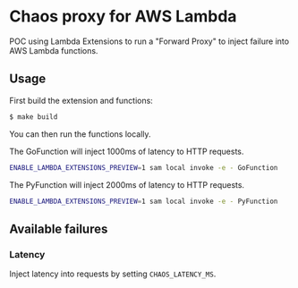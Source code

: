 # Chaos proxy for AWS Lambda

POC using Lambda Extensions to run a "Forward Proxy" to inject failure into AWS Lambda functions.

## Usage

First build the extension and functions:

```bash
$ make build
```

You can then run the functions locally.

The GoFunction will inject 1000ms of latency to HTTP requests.

```bash
ENABLE_LAMBDA_EXTENSIONS_PREVIEW=1 sam local invoke -e - GoFunction
```

The PyFunction will inject 2000ms of latency to HTTP requests.

```bash
ENABLE_LAMBDA_EXTENSIONS_PREVIEW=1 sam local invoke -e - PyFunction
```

## Available failures

### Latency

Inject latency into requests by setting `CHAOS_LATENCY_MS`.

